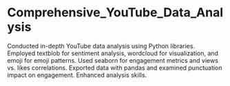 # Comprehensive_YouTube_Data_Analysis
Conducted in-depth YouTube data analysis using Python libraries. Employed textblob for sentiment analysis, wordcloud for visualization, and emoji for emoji patterns. Used seaborn for engagement metrics and views vs. likes correlations. Exported data with pandas and examined punctuation impact on engagement. Enhanced analysis skills.
